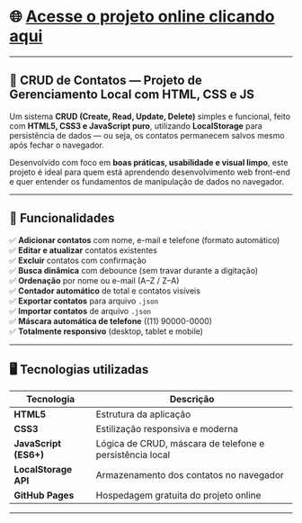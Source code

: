 # 🌐 [Acesse o projeto online clicando aqui](https://gustavomurai.github.io/crud-contatos/)

---

## 📌 CRUD de Contatos — Projeto de Gerenciamento Local com HTML, CSS e JS

Um sistema **CRUD (Create, Read, Update, Delete)** simples e funcional, feito com **HTML5, CSS3 e JavaScript puro**, utilizando **LocalStorage** para persistência de dados — ou seja, os contatos permanecem salvos mesmo após fechar o navegador.

Desenvolvido com foco em **boas práticas, usabilidade e visual limpo**, este projeto é ideal para quem está aprendendo desenvolvimento web front-end e quer entender os fundamentos de manipulação de dados no navegador.

---

## 🚀 Funcionalidades

✅ **Adicionar contatos** com nome, e-mail e telefone (formato automático)  
✅ **Editar e atualizar** contatos existentes  
✅ **Excluir** contatos com confirmação  
✅ **Busca dinâmica** com debounce (sem travar durante a digitação)  
✅ **Ordenação** por nome ou e-mail (A–Z / Z–A)  
✅ **Contador automático** de total e contatos visíveis  
✅ **Exportar contatos** para arquivo `.json`  
✅ **Importar contatos** de arquivo `.json`  
✅ **Máscara automática de telefone** ((11) 90000-0000)  
✅ **Totalmente responsivo** (desktop, tablet e mobile)

---

## 🖥️ Tecnologias utilizadas

| Tecnologia | Descrição |
|-------------|------------|
| **HTML5** | Estrutura da aplicação |
| **CSS3** | Estilização responsiva e moderna |
| **JavaScript (ES6+)** | Lógica de CRUD, máscara de telefone e persistência local |
| **LocalStorage API** | Armazenamento dos contatos no navegador |
| **GitHub Pages** | Hospedagem gratuita do projeto online |

---
